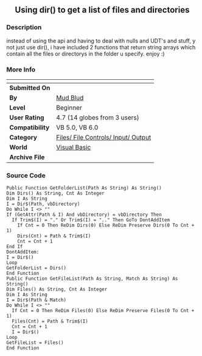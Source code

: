 ﻿<div align="center">

## Using dir\(\) to get a list of files and directories


</div>

### Description

instead of using the api and having to deal with nulls and UDT's and stuff, y not just use dir(), i have included 2 functions that return string arrays which contain all the files or directorys in the folder u specify. enjoy :)
 
### More Info
 


<span>             |<span>
---                |---
**Submitted On**   |
**By**             |[Mud Blud](https://github.com/Planet-Source-Code/PSCIndex/blob/master/ByAuthor/mud-blud.md)
**Level**          |Beginner
**User Rating**    |4.7 (14 globes from 3 users)
**Compatibility**  |VB 5\.0, VB 6\.0
**Category**       |[Files/ File Controls/ Input/ Output](https://github.com/Planet-Source-Code/PSCIndex/blob/master/ByCategory/files-file-controls-input-output__1-3.md)
**World**          |[Visual Basic](https://github.com/Planet-Source-Code/PSCIndex/blob/master/ByWorld/visual-basic.md)
**Archive File**   |[](https://github.com/Planet-Source-Code/mud-blud-using-dir-to-get-a-list-of-files-and-directories__1-32653/archive/master.zip)





### Source Code

```
Public Function GetFolderList(Path As String) As String()
Dim Dirs() As String, Cnt As Integer
Dim I As String
I = Dir$(Path, vbDirectory)
Do While I <> ""
If (GetAttr(Path & I) And vbDirectory) = vbDirectory Then
  If Trim$(I) = "." Or Trim$(I) = ".." Then GoTo DontAddItem
    If Cnt = 0 Then ReDim Dirs(0) Else ReDim Preserve Dirs(0 To Cnt + 1)
    Dirs(Cnt) = Path & Trim$(I)
    Cnt = Cnt + 1
End If
DontAddItem:
I = Dir$()
Loop
GetFolderList = Dirs()
End Function
Public Function GetFileList(Path As String, Match As String) As String()
Dim Files() As String, Cnt As Integer
Dim I As String
I = Dir$(Path & Match)
Do While I <> ""
  If Cnt = 0 Then ReDim Files(0) Else ReDim Preserve Files(0 To Cnt + 1)
  Files(Cnt) = Path & Trim$(I)
  Cnt = Cnt + 1
  I = Dir$()
Loop
GetFileList = Files()
End Function
```

